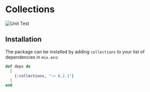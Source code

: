 # Collections


![Unit Test](https://github.com/stackcats/collections/actions/workflows/elixir.yml/badge.svg)

## Installation

The package can be installed by adding `collections` to your list of dependencies in `mix.exs`:

```elixir
def deps do
  [
    {:collections, "~> 0.2.1"}
  ]
end
```
